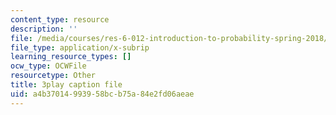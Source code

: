 ```yaml
---
content_type: resource
description: ''
file: /media/courses/res-6-012-introduction-to-probability-spring-2018/a4b37014993958bcb75a84e2fd06aeae_XKYpKYspe1w.vtt
file_type: application/x-subrip
learning_resource_types: []
ocw_type: OCWFile
resourcetype: Other
title: 3play caption file
uid: a4b37014-9939-58bc-b75a-84e2fd06aeae
---
```

